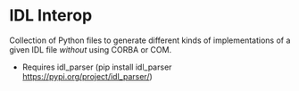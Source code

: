 # IDL Interop

Collection of Python files to generate different kinds of implementations of a given IDL file *without* using CORBA or COM.

* Requires idl_parser (pip install idl_parser https://pypi.org/project/idl_parser/)
